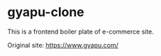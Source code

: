 # gyapu-clone

This is a frontend boiler plate of e-commerce site.

Original site: https://www.gyapu.com/

